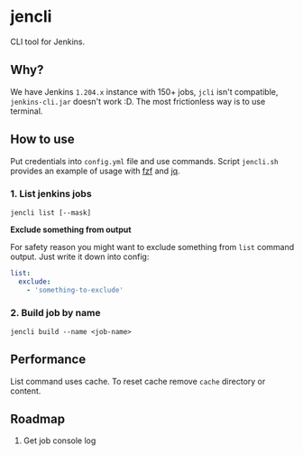 # jencli

CLI tool for Jenkins.

## Why?

We have Jenkins `1.204.x` instance with 150+ jobs, `jcli` isn't compatible, `jenkins-cli.jar` doesn't work :D.
The most frictionless way is to use terminal.

## How to use

Put credentials into `config.yml` file and use commands. Script `jencli.sh` provides an example of usage 
with [fzf](https://github.com/junegunn/fzf) and [jq](https://github.com/jqlang/jq).

### 1. List jenkins jobs

```shell
jencli list [--mask]
```

**Exclude something from output**

For safety reason you might want to exclude something from `list` command output. Just write it down into config:

```yaml
list:
  exclude:
    - 'something-to-exclude'
```


### 2. Build job by name

```shell
jencli build --name <job-name>
```

## Performance

List command uses cache. To reset cache remove `cache` directory or content.

## Roadmap

1. Get job console log